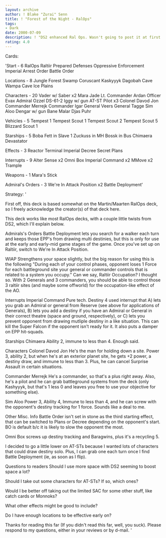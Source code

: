 ```yaml
---
layout: archive
author: ! Blake "Zurai" Senn
title: ! "Forest of the Night - RalOps"
tags:
- Dark
date: 2000-07-09
description: ! "DS2 enhanced Ral Ops. Wasn't going to post it at first b/c of Regionals soon, but I want to get some opinions."
rating: 4.0
---
```

Cards: 

'Start - 6
RalOps
Raltiir
Prepared Defenses
Oppressive Enforcement
Imperial Arrest Order
Battle Order

Locations - 8
Jungle
Forest
Swamp
Coruscant
Kaskyyyk
Dagobah Cave
Wampa Cave
Ice Plains

Characters - 20
Vader w/ Saber x2
Mara Jade
Lt. Commander Ardan
Officer Evax
Admiral Ozzel
DS-61-2
Iggy w/ gun
AT-ST Pilot x3
Colonel Davod Jon
Commander Merrejk
Commander Igar
General Veers
General Tagge
Sim Aloo
Dengar w/ gun
Bane Malar
Djas Puhr

Vehicles - 5
Tempest 1
Tempest Scout 1
Tempest Scout 2
Tempest Scout 5
Blizzard Scout 1

Starships - 5
Boba Fett in Slave 1
Zuckuss in MH
Bossk in Bus
Chimaera
Devastator

Effects - 3
Reactor Terminal
Imperial Decree
Secret Plans

Interrupts - 9
Alter
Sense x2
Omni Box
Imperial Command x2
MMove x2
Trample

Weapons - 1
Mara's Stick

Admiral's Orders - 3
We're In Attack Position x2
Battle Deployment'

Strategy: '

First off, this deck is based somewhat on the Martin/Maarten RalOps deck, so I freely acknowledge the creator(s) of that deck here.

This deck works like most RalOps decks, with a couple little twists from DS2, which I'll explain below.

Admirals's Orders
Battle Deployment
lets you search for a walker each turn and keeps those EPP's from drawing multi destinies, but this is only for use at the early and early-mid game stages of the game. Once you've set up on Raltiir, switch to We're In Attack Position.

WIAP
Strengthens your space slightly, but the big reason for using this is the following "During each of your control phases, opponent loses 1 Force for each battleground site your general or commander controls that is related to a system you occupy." Can we say, Raltiir Occupation? I thought so. With 2 Generals and 3 commanders, you should be able to control those 3 raltiir sites (and maybe some offworld) for the occupation-like effect of the AO.

Interrupts
Imperial Command
Pure tech. Destiny 4 used interrupt that A) lets you grab an Admiral or general from Reserve (see above for applications of Generals), B) lets you add a destiny if you have an Admiral or General in their correct theatre (space and ground, respectively), or C) lets you prevent opponent from drawing mutliple destiny in a like situation. This can kill the Super Falcon if the opponent isn't ready for it. It also puts a damper on EPP hit-squads.

Starships
Chimaera
Ability 2, immune to less than 4. Enough said.

Characters
Colonel Davod Jon
He's the man for holding down a site. Power 3, ability 2, but when he's at an exterior planet site, he gets +2 power, a destiny draw, and immune to less than 3. Plus, he can cancel Surprise Assault in certain situations.

Commander Merrejk
He's a commander, so that's a plus right away. Also, he's a pilot and he can grab battleground systems from the deck (only Kashyyyk, but that's 1 less 0 and leaves you free to use your objective for something else).

Sim Aloo
Power 3, Ability 4, Immune to less than 4, and he can screw with the opponent's destiny tracking for 1 force. Sounds like a deal to me.

Other Misc. Info
Battle Order isn't set in stone as the third starting effect, that can be switched to Plans or Decree depending on the opponent's start. BO is default b/c it is likely to slow the opponent the most.

Omni Box screws up destiny tracking and Baragwins, plus it's a recycling 5.

I decided to go a little lower on AT-STs because I wanted lots of characters that could draw destiny solo. Plus, I can grab one each turn once I find Battle Deployment (ie, as soon as I flip).

Questions to readers
Should I use more space with DS2 seeming to boost space a lot?

Should I take out some characters for AT-STs? If so, which ones?

Would I be better off taking out the limited SAC for some other stuff, like catch cards or Monnoks?

What other effects might be good to include?

Do I have enough locations to be effective early on?



Thanks for reading this far (If you didn't read this far, well, you suck). Please respond to my questions, either in your reviews or by d-mail.
'